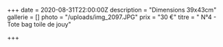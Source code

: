+++
date = 2020-08-31T22:00:00Z
description = "Dimensions 39x43cm"
gallerie = []
photo = "/uploads/img_2097.JPG"
prix = "30 €"
titre = " N°4 - Tote bag toile de jouy"

+++

